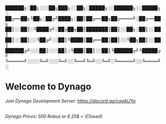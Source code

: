 
██████╗░██╗░░░██╗███╗░░██╗░█████╗░░██████╗░░█████╗░
██╔══██╗╚██╗░██╔╝████╗░██║██╔══██╗██╔════╝░██╔══██╗
██║░░██║░╚████╔╝░██╔██╗██║███████║██║░░██╗░██║░░██║
██║░░██║░░╚██╔╝░░██║╚████║██╔══██║██║░░╚██╗██║░░██║
██████╔╝░░░██║░░░██║░╚███║██║░░██║╚██████╔╝╚█████╔╝
╚═════╝░░░░╚═╝░░░╚═╝░░╚══╝╚═╝░░╚═╝░╚═════╝░░╚════╝░

# Welcome to Dynago

###### Join Dynago Development Server: https://discord.gg/cagAUYa

###### Dynago Prices: 500 Robux or 6.25$ < (Closed)
